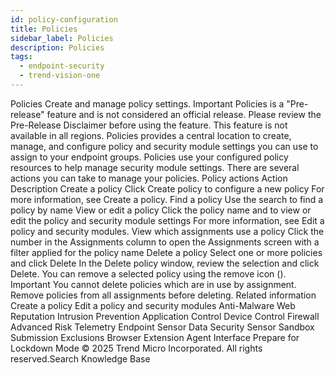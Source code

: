 ```yaml
---
id: policy-configuration
title: Policies
sidebar_label: Policies
description: Policies
tags:
  - endpoint-security
  - trend-vision-one
---
```


 Policies Create and manage policy settings. Important Policies is a "Pre-release" feature and is not considered an official release. Please review the Pre-Release Disclaimer before using the feature. This feature is not available in all regions. Policies provides a central location to create, manage, and configure policy and security module settings you can use to assign to your endpoint groups. Policies use your configured policy resources to help manage security module settings. There are several actions you can take to manage your policies. Policy actions Action Description Create a policy Click Create policy to configure a new policy For more information, see Create a policy. Find a policy Use the search to find a policy by name View or edit a policy Click the policy name and to view or edit the policy and security module settings For more information, see Edit a policy and security modules. View which assignments use a policy Click the number in the Assignments column to open the Assignments screen with a filter applied for the policy name Delete a policy Select one or more policies and click Delete In the Delete policy window, review the selection and click Delete. You can remove a selected policy using the remove icon (). Important You cannot delete policies which are in use by assignment. Remove policies from all assignments before deleting. Related information Create a policy Edit a policy and security modules Anti-Malware Web Reputation Intrusion Prevention Application Control Device Control Firewall Advanced Risk Telemetry Endpoint Sensor Data Security Sensor Sandbox Submission Exclusions Browser Extension Agent Interface Prepare for Lockdown Mode © 2025 Trend Micro Incorporated. All rights reserved.Search Knowledge Base